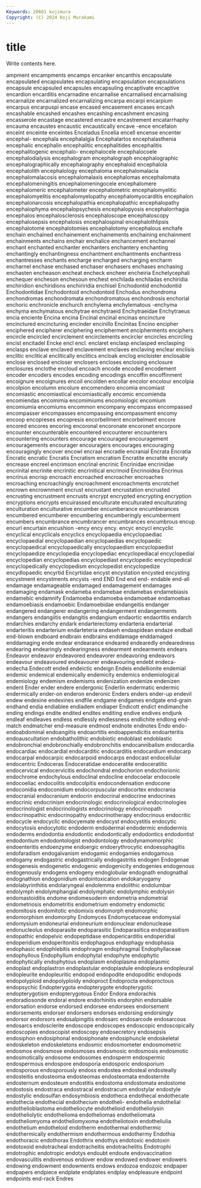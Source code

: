 ```yaml
---
Keywords: 20601 kojimura
Copyright: (C) 2024 Koji Murakami
---
```


# title

Write contents here.



ampment encampments encamps encanker encanthis encapsulate encapsulated encapsulates encapsulating encapsulation
encapsulations encapsule encapsuled encapsules encapsuling encaptivate encaptive encardion encarditis encarnadine
encarnalise encarnalised encarnalising encarnalize encarnalized encarnalizing encarpa encarpi encarpium encarpus
encarpuspi encase encased encasement encases encash encashable encashed encashes encashing
encashment encasing encasserole encastage encastered encastre encastrement encatarrhaphy encauma encaustes
encaustic encaustically encave -ence encefalon enceint enceinte enceintes Enceladus Encelia
encell encense encenter encephal- encephala encephalalgia Encephalartos encephalasthenia encephalic encephalin
encephalitic encephalitides encephalitis encephalitogenic encephalo- encephalocele encephalocoele encephalodialysis encephalogram encephalograph
encephalographic encephalographically encephalography encephaloid encephalola encephalolith encephalology encephaloma encephalomalacia encephalomalacosis
encephalomalaxis encephalomas encephalomata encephalomeningitis encephalomeningocele encephalomere encephalomeric encephalometer encephalometric encephalomyelitic
encephalomyelitis encephalomyelopathy encephalomyocarditis encephalon encephalonarcosis encephalopathia encephalopathic encephalopathy encephalophyma encephalopsychesis
encephalopyosis encephalorrhagia encephalos encephalosclerosis encephaloscope encephaloscopy encephalosepsis encephalosis encephalospinal encephalothlipsis
encephalotome encephalotomies encephalotomy encephalous enchafe enchain enchained enchainement enchainements enchaining
enchainment enchainments enchains enchair enchalice enchancement enchannel enchant enchanted enchanter
enchanters enchantery enchanting enchantingly enchantingness enchantment enchantments enchantress enchantresses enchants
encharge encharged encharging encharm encharnel enchase enchased enchaser enchasers enchases
enchasing enchasten encheason encheat encheck encheer encheiria Enchelycephali enchequer encheson
enchesoun enchest enchilada enchiladas enchiridia enchiridion enchiridions enchiriridia enchisel Enchodontid
enchodontid Enchodontidae Enchodontoid enchodontoid Enchodus enchondroma enchondromas enchondromata enchondromatous enchondrosis
enchorial enchoric enchronicle enchurch enchylema enchylematous -enchyma enchyma enchymatous enchytrae
enchytraeid Enchytraeidae Enchytraeus encia enciente Encina encina Encinal encinal encinas
encincture encinctured encincturing encinder encinillo Encinitas Encino encipher enciphered encipherer
enciphering encipherment encipherments enciphers encircle encircled encirclement encirclements encircler encircles
encircling encist encitadel Encke encl encl. enclaret enclasp enclasped enclasping
enclasps enclave enclaved enclavement enclaves enclaving enclear enclisis enclitic enclitical
enclitically enclitics encloak enclog encloister enclosable enclose enclosed encloser enclosers
encloses enclosing enclosure enclosures enclothe encloud encoach encode encoded encodement
encoder encoders encodes encoding encodings encoffin encoffinment encoignure encoignures encoil
encolden encollar encolor encolour encolpia encolpion encolumn encolure encomendero encomia
encomiast encomiastic encomiastical encomiastically encomic encomienda encomiendas encomimia encomimiums encomiologic
encomium encomiumia encomiums encommon encompany encompass encompassed encompasser encompasses encompassing
encompassment encomy encoop encopreses encopresis encorbellment encorbelment encore encored encores
encoring encoronal encoronate encoronet encorpore encounter encounterable encountered encounterer encounterers
encountering encounters encourage encouraged encouragement encouragements encourager encouragers encourages encouraging
encouragingly encover encowl encraal encradle encranial Encrata Encratia Encratic encratic
Encratis Encratism encratism Encratite encratite encraty encrease encreel encrimson encrinal
encrinic Encrinidae encrinidae encrinital encrinite encrinitic encrinitical encrinoid Encrinoidea Encrinus
encrinus encrisp encroach encroached encroacher encroaches encroaching encroachingly encroachment encroachments
encrotchet encrown encrownment encrust encrustant encrustation encrusted encrusting encrustment encrusts
encrypt encrypted encrypting encryption encryptions encrypts encuirassed enculturate enculturated enculturating
enculturation enculturative encumber encumberance encumberances encumbered encumberer encumbering encumberingly encumberment
encumbers encumbrance encumbrancer encumbrances encumbrous encup encurl encurtain encushion -ency
ency ency. encyc encycl encyclic encyclical encyclicals encyclics encyclopaedia encyclopaediac
encyclopaedial encyclopaedian encyclopaedias encyclopaedic encyclopaedical encyclopaedically encyclopaedism encyclopaedist encyclopaedize encyclopedia
encyclopediac encyclopediacal encyclopedial encyclopedian encyclopedias encyclopediast encyclopedic encyclopedical encyclopedically encyclopedism
encyclopedist encyclopedize encydlopaedic encyrtid Encyrtidae encyst encystation encysted encysting encystment
encystments encysts -end END End end end- endable end-all endamage
endamageable endamaged endamagement endamages endamaging endamask endameba endamebae endamebas endamebiasis
endamebic endamnify Endamoeba endamoeba endamoebae endamoebas endamoebiasis endamoebic Endamoebidae endangeitis
endanger endangered endangerer endangering endangerment endangerments endangers endangiitis endangitis endangium
endaortic endaortitis endarch endarchies endarchy endark endarterectomy endarteria endarterial endarteritis
endarterium endarteteria endaseh endaspidean endaze endball end-blown endboard endbrain endbrains
enddamage enddamaged enddamaging ende endear endearance endeared endearedly endearedness endearing
endearingly endearingness endearment endearments endears Endeavor endeavor endeavored endeavorer endeavoring
endeavors endeavour endeavoured endeavourer endeavouring endebt endeca- endecha Endecott ended
endeictic endeign Endeis endellionite endemial endemic endemical endemically endemicity endemics
endemiological endemiology endemism endemisms endenization endenize endenizen endent Ender ender
endere endergonic Enderlin endermatic endermic endermically ender-on enderon enderonic Enders
enders ender-up endevil endew endexine endexines endfile endgame endgames endgate
end-grain endhand endia endiablee endiadem endiaper Endicott endict endimanche ending
endings endite endited endites enditing endive endives endjunk endleaf endleaves
endless endlessly endlessness endlichite endlong end-match endmatcher end-measure endmost endnote
endnotes Endo endo- endoabdominal endoangiitis endoaortitis endoappendicitis endoarteritis endoauscultation endobatholithic
endobiotic endoblast endoblastic endobronchial endobronchially endobronchitis endocannibalism endocardia endocardiac endocardial
endocarditic endocarditis endocardium endocarp endocarpal endocarpic endocarpoid endocarps endocast endocellular
endocentric Endoceras Endoceratidae endoceratite endoceratitic endocervical endocervicitis endochondral endochorion endochorionic
endochrome endochylous endoclinal endocline endocoelar endocoele endocoeliac endocolitis endocolpitis endocondensation
endocone endoconidia endoconidium endocorpuscular endocortex endocrania endocranial endocranium endocrin endocrinal
endocrine endocrines endocrinic endocrinism endocrinologic endocrinological endocrinologies endocrinologist endocrinologists endocrinology
endocrinopath endocrinopathic endocrinopathy endocrinotherapy endocrinous endocritic endocycle endocyclic endocyemate endocyst
endocystitis endocytic endocytosis endocytotic endoderm endodermal endodermic endodermis endoderms endodontia
endodontic endodontically endodontics endodontist endodontium endodontologist endodontology endodynamomorphic endoenteritis endoenzyme
endoergic endoerythrocytic endoesophagitis endofaradism endogalvanism endogamic endogamies endogamous endogamy endogastric
endogastrically endogastritis endogen Endogenae endogenesis endogenetic endogenic endogenicity endogenies endogenous
endogenously endogens endogeny endoglobular endognath endognathal endognathion endogonidium endointoxication endokaryogamy
endolabyrinthitis endolaryngeal endolemma endolithic endolumbar endolymph endolymphangial endolymphatic endolymphic endolysin
endomastoiditis endome endomesoderm endometria endometrial endometriosis endometritis endometrium endometry endomictic
endomitosis endomitotic endomixis endomorph endomorphic endomorphism endomorphy Endomyces Endomycetaceae endomysial
endomysium endoneurial endoneurium endonuclear endonuclease endonucleolus endoparasite endoparasitic Endoparasitica endoparasitism
endopathic endopelvic endopeptidase endopericarditis endoperidial endoperidium endoperitonitis endophagous endophagy endophasia
endophasic endophlebitis endophragm endophragmal Endophyllaceae endophyllous Endophyllum endophytal endophyte endophytic
endophytically endophytous endoplasm endoplasma endoplasmic endoplast endoplastron endoplastular endoplastule endopleura
endopleural endopleurite endopleuritic endopod endopodite endopoditic endopods endopolyploid endopolyploidy endoproct
Endoprocta endoproctous endopsychic Endopterygota endopterygote endopterygotic endopterygotism endopterygotous Endor Endora
endorachis endoradiosonde endoral endore endorhinitis endorphin endorsable endorsation endorse endorsed
endorsee endorsees endorsement endorsements endorser endorsers endorses endorsing endorsingly endorsor
endorsors endosalpingitis endosarc endosarcode endosarcous endosarcs endosclerite endoscope endoscopes endoscopic
endoscopically endoscopies endoscopist endoscopy endosecretory endosepsis endosiphon endosiphonal endosiphonate endosiphuncle
endoskeletal endoskeleton endoskeletons endosmic endosmometer endosmometric endosmos endosmose endosmoses endosmosic
endosmosis endosmotic endosmotically endosome endosomes endosperm endospermic endospermous endospore endosporia
endosporic endosporium endosporous endosporously endoss endostea endosteal endosteally endosteitis endosteoma
endosteomas endosteomata endosternite endosternum endosteum endostitis endostoma endostomata endostome endostosis
endostraca endostracal endostracum endostylar endostyle endostylic endosulfan endosymbiosis endotheca endothecal
endothecate endothecia endothecial endothecium endotheli- endothelia endothelial endothelioblastoma endotheliocyte endothelioid
endotheliolysin endotheliolytic endothelioma endotheliomas endotheliomata endotheliomyoma endotheliomyxoma endotheliotoxin endotheliulia endothelium
endotheloid endotherm endothermal endothermic endothermically endothermism endothermous endothermy Endothia endothoracic
endothorax Endothrix endothys endotoxic endotoxin endotoxoid endotracheal endotracheitis endotrachelitis Endotrophi
endotrophic endotropic endotys endoubt endoute endovaccination endovasculitis endovenous endover endow
endowed endower endowers endowing endowment endowments endows endozoa endozoic endpaper
endpapers endpiece endplate endplates endplay endpleasure endpoint endpoints end-rack Endres
